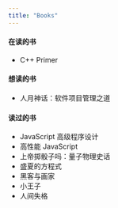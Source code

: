 ```yaml
---
title: "Books"
---
```


#### 在读的书

- C++ Primer

#### 想读的书

- 人月神话：软件项目管理之道

#### 读过的书

- JavaScript 高级程序设计
- 高性能 JavaScript
- 上帝掷骰子吗：量子物理史话
- 盛夏的方程式
- 黑客与画家
- 小王子
- 人间失格
